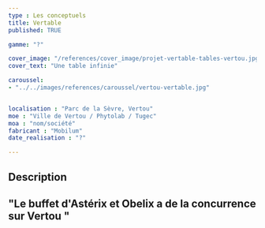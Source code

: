 ```yaml
---
type : Les conceptuels
title: Vertable
published: TRUE

gamme: "?" 

cover_image: "/references/cover_image/projet-vertable-tables-vertou.jpg"
cover_text: "Une table infinie"

caroussel: 
- "../../images/references/caroussel/vertou-vertable.jpg"


localisation : "Parc de la Sèvre, Vertou"
moe : "Ville de Vertou / Phytolab / Tugec"
moa : "nom/société"
fabricant : "Mobilum"
date_realisation : "?"

---
```


## Description
 "Le buffet d'Astérix et Obelix a de la concurrence sur Vertou "
---